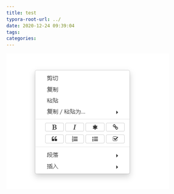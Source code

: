 ```yaml
---
title: test
typora-root-url: ../
date: 2020-12-24 09:39:04
tags:
categories:
---
```


![image-20201224093937195](/images/image-20201224093937195.png)